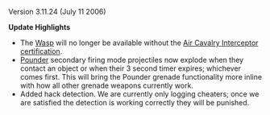 Version 3.11.24 (July 11 2006)

**Update Highlights**

- The [Wasp](../vehicles/Wasp.md) will no longer be available without the
  [Air Cavalry Interceptor](../certifications/Air_Cavalry_Interceptor.md)
  [certification](../certifications/Certification.md).
- [Pounder](../armor/Pounder.md) secondary firing mode projectiles now explode
  when they contact an object or when their 3 second timer expires; whichever
  comes first. This will bring the Pounder grenade functionality more inline
  with how all other grenade weapons currently work.
- Added hack detection. We are currently only logging cheaters; once we are
  satisfied the detection is working correctly they will be punished.


